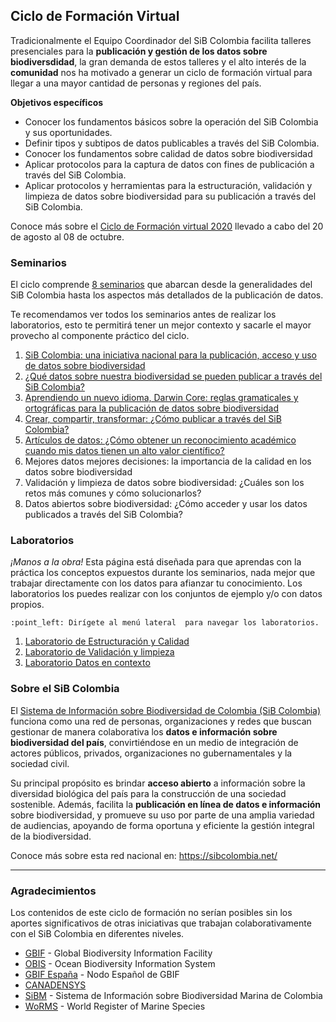 ## Ciclo de Formación Virtual

Tradicionalmente el Equipo Coordinador del SiB Colombia  facilita talleres presenciales para la **publicación y gestión de los datos sobre biodiversdidad**, la gran demanda de estos talleres y el alto interés de la **comunidad** nos ha motivado a generar un ciclo de formación virtual para llegar a una mayor cantidad de personas y regiones del país.  

**Objetivos específicos**

* Conocer los fundamentos básicos sobre la operación del SiB Colombia y sus oportunidades.
* Definir tipos y subtipos de datos publicables a través del SiB Colombia.
* Conocer los fundamentos sobre calidad de datos sobre biodiversidad
* Aplicar protocolos para la captura de datos con fines de publicación a través del SiB Colombia.
* Aplicar protocolos y herramientas para la estructuración, validación y limpieza de datos sobre biodiversidad para su publicación a través del SiB Colombia.

Conoce más sobre el [Ciclo de Formación virtual 2020](https://sibcolombia.net/formacion/) llevado a cabo del 20 de agosto al 08 de octubre.

### Seminarios

El ciclo comprende [8 seminarios](https://www.youtube.com/watch?v=_f4gGfIBN3U&list=PL_KzX3Rxxwb0ON-iZSZMI2fOF_xaSir8l) que abarcan desde la generalidades del SiB Colombia hasta los aspectos más detallados de la publicación de datos.

Te recomendamos ver todos los seminarios antes de realizar los laboratorios, esto te permitirá tener un mejor contexto y sacarle el mayor provecho al componente práctico del ciclo.

1. [SiB Colombia: una iniciativa nacional para la publicación, acceso y uso de datos sobre biodiversidad](https://youtu.be/ImptmviMXgI)
2. [¿Qué datos sobre nuestra biodiversidad se pueden publicar a través del SiB Colombia?](https://youtu.be/_f4gGfIBN3U)
3. [Aprendiendo un nuevo idioma, Darwin Core: reglas gramaticales y ortográficas para la publicación de datos sobre biodiversidad](https://youtu.be/nYGu8KY_K6U)
4. [Crear, compartir, transformar: ¿Cómo publicar a través del SiB Colombia?](https://youtu.be/Q83XpNQwyEc)
5. [Artículos de datos: ¿Cómo obtener un reconocimiento académico cuando mis datos tienen un alto valor científico?](https://youtu.be/z0JhWOdJKpI)
6. Mejores datos mejores decisiones: la importancia de la calidad en los datos sobre biodiversidad
7. Validación y limpieza de datos sobre biodiversidad: ¿Cuáles son los retos más comunes y cómo solucionarlos?
8. Datos abiertos sobre biodiversidad: ¿Cómo acceder y usar los datos publicados a través del SiB Colombia?

### Laboratorios

*¡Manos a la obra!* Esta página está diseñada para que aprendas con la práctica los conceptos expuestos durante los seminarios, nada mejor que trabajar directamente con los datos para afianzar tu conocimiento. Los laboratorios los puedes realizar con los conjuntos de ejemplo y/o con datos propios.

```note
:point_left: Dirígete al menú lateral  para navegar los laboratorios.
```

1. [Laboratorio de Estructuración y Calidad](pendiente)
2. [Laboratorio de Validación y limpieza](pendiente)
3. [Laboratorio Datos en contexto](pendiente)

### Sobre el SiB Colombia

El [Sistema de Información sobre Biodiversidad de Colombia (SiB Colombia)](https://sibcolombia.net/) funciona como una red de personas, organizaciones y redes que buscan gestionar de manera colaborativa los **datos e información sobre biodiversidad del país**, convirtiéndose en un medio de integración de actores públicos, privados, organizaciones no gubernamentales y la sociedad civil.

Su principal propósito es brindar **acceso abierto** a información sobre la diversidad biológica del país para la construcción de una sociedad sostenible. Además, facilita la **publicación en línea de datos e información** sobre biodiversidad, y promueve su uso por parte de una amplia variedad de audiencias, apoyando de forma oportuna y eficiente la gestión integral de la biodiversidad.

Conoce más sobre esta red nacional en: https://sibcolombia.net/

----
### Agradecimientos

Los contenidos de este ciclo de formación no serían posibles sin los aportes significativos de otras iniciativas que trabajan colaborativamente con el SiB Colombia en diferentes niveles.

* [GBIF](https://www.gbif.org/es/) - Global Biodiversity Information Facility
* [OBIS](https://obis.org/) - Ocean Biodiversity Information System
* [GBIF España](https://www.gbif.es/) - Nodo Español de GBIF 
* [CANADENSYS](https://www.canadensys.net/)
* [SiBM](https://siam.invemar.org.co/sibm) - Sistema de Información sobre Biodiversidad Marina de Colombia
* [WoRMS](http://marinespecies.org/) - World Register of Marine Species  
